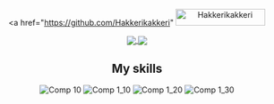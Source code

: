 <div align="center">

<a href="https://github.com/Hakkerikakkeri"
<img width="160" height="30" src="https://komarev.com/ghpvc/?username=Hakkerikakkeri&style=for-the-badge&color=3079ff" alt="Hakkerikakkeri"/>
</a>

<a href="https://github.com/Hakkerikakkeri">
  <img align="center" src="https://github-readme-stats.vercel.app/api/top-langs/?username=Hakkerikakkeri&tex&title_color=ffffff&text_color=c9cacc&icon_color=2bbc8a&bg_color=1d1f21&langs_count=3" />
</a>
<a href="https://github.com/Hakkerikakkeri">
  <img align="center" src="https://github-readme-stats.vercel.app/api?username=Hakkerikakkeri&show_icons=true&line_height=27&count_private=true&title_color=ffffff&text_color=c9cacc&icon_color=2bbc8a&bg_color=1d1f21"/>
</a>

## My skills

![Comp 10](https://user-images.githubusercontent.com/88773115/197390299-2499ca0d-a585-4b6b-b952-a689357c6905.png)
![Comp 1_10](https://user-images.githubusercontent.com/88773115/197390495-d169e38b-5424-499a-bd57-66042b4487b0.png)
![Comp 1_20](https://user-images.githubusercontent.com/88773115/197390610-a999233b-cbb6-4aa6-aced-934ca69e9081.png)
![Comp 1_30](https://user-images.githubusercontent.com/88773115/197390880-d4dfa4bf-9e0f-43aa-a721-74f1f6200a63.png)

</div>
